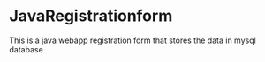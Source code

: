 # JavaRegistrationform
This is a java webapp registration form that stores the data in mysql database
